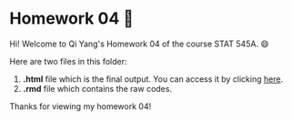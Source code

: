 # Homework 04 :bookmark: 

Hi! Welcome to Qi Yang's Homework 04 of the course STAT 545A. :smile:

Here are two files in this folder:
1. **.html** file which is the final output. You can access it by clicking [here](https://stat545-ubc-hw-2019-20.github.io/stat545-hw-qiyangqd/hw04/hw04.html). 
2. **.rmd** file which contains the raw codes. 

Thanks for viewing my homework 04!


